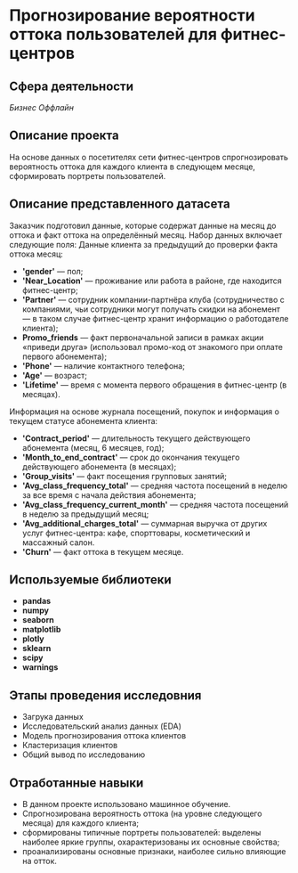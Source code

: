 # Прогнозирование вероятности оттока пользователей для фитнес-центров
## Сфера деятельности
*Бизнес*
*Оффлайн*

## Описание проекта
На основе данных о посетителях сети фитнес-центров спрогнозировать вероятность оттока для каждого клиента в следующем месяце, сформировать портреты пользователей.

## Описание представленного датасета
Заказчик подготовил данные, которые содержат данные на месяц до оттока и факт оттока на определённый месяц. Набор данных включает следующие поля:
Данные клиента за предыдущий до проверки факта оттока месяц:

- **'gender'** — пол;
- **'Near_Location'** — проживание или работа в районе, где находится фитнес-центр;
- **'Partner'** — сотрудник компании-партнёра клуба (сотрудничество с компаниями, чьи сотрудники могут получать скидки на абонемент — в таком случае фитнес-центр хранит информацию о работодателе клиента);
- **Promo_friends** — факт первоначальной записи в рамках акции «приведи друга» (использовал промо-код от знакомого при оплате первого абонемента);
- **'Phone'** — наличие контактного телефона;
- **'Age'** — возраст;
- **'Lifetime'** — время с момента первого обращения в фитнес-центр (в месяцах).

Информация на основе журнала посещений, покупок и информация о текущем статусе абонемента клиента:
- **'Contract_period'** — длительность текущего действующего абонемента (месяц, 6 месяцев, год);
- **'Month_to_end_contract'** — срок до окончания текущего действующего абонемента (в месяцах);
- **'Group_visits'** — факт посещения групповых занятий;
- **'Avg_class_frequency_total'** — средняя частота посещений в неделю за все время с начала действия абонемента;
- **'Avg_class_frequency_current_month'** — средняя частота посещений в неделю за предыдущий месяц;
- **'Avg_additional_charges_total'** — суммарная выручка от других услуг фитнес-центра: кафе, спорттовары, косметический и массажный салон.
- **'Churn'** — факт оттока в текущем месяце.

## Используемые библиотеки
- **pandas**
- **numpy**
- **seaborn**
- **matplotlib**
- **plotly**
- **sklearn**
- **scipy**
- **warnings**

## Этапы проведения исследовния
- Загрука данных
- Исследовательский анализ данных (EDA)
- Модель прогнозирования оттока клиентов
- Кластеризация клиентов
- Общий вывод по исследованию

## Отработанные навыки
- В данном проекте использовано машинное обучение. 
- Спрогнозирована вероятность оттока (на уровне следующего месяца) для каждого клиента; 
- сформированы типичные портреты пользователей: выделены наиболее яркие группы, охарактеризованы их
основные свойства; 
- проанализированы основные признаки, наиболее сильно влияющие на отток.
